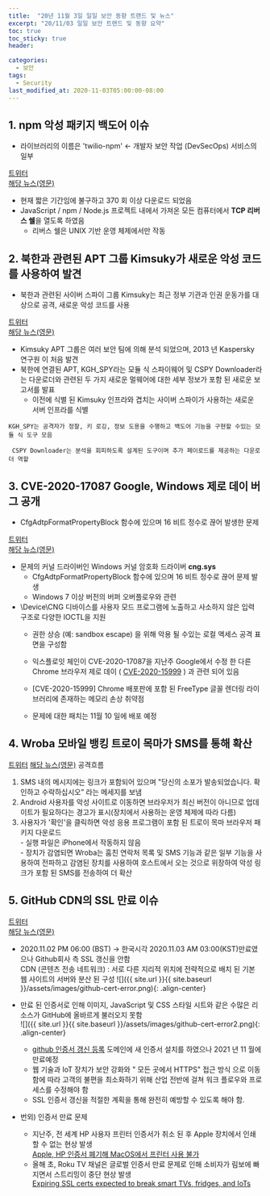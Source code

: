 ```yaml
---
title:  "20년 11월 3일 일일 보안 동향 트랜드 및 뉴스"
excerpt: "20/11/03 일일 보안 트랜드 및 동향 요약"
toc: true
toc_sticky: true
header:

categories:
  - 보안
tags:
  - Security
last_modified_at: 2020-11-03T05:00:00-08:00
---
```



## 1. npm 악성 패키지 백도어 이슈
- 라이브러리의 이름은 'twilio-npm' ← 개발자 보안 작업 (DevSecOps) 서비스의 일부   

[트위터](https://twitter.com/ZDNet/status/1323354641510313985)    
[해당 뉴스(영문)](https://www.zdnet.com/article/malicious-npm-package-opens-backdoors-on-programmers-computers/)    
- 현재 짧은 기간임에 불구하고 370 회 이상 다운로드 되었음
- JavaScript / npm / Node.js 프로젝트 내에서 가져온 모든 컴퓨터에서 **TCP 리버스 쉘**을 열도록 하였음
  - 리버스 쉘은 UNIX 기반 운영 체제에서만 작동  
    

## 2. 북한과 관련된 APT 그룹 Kimsuky가 새로운 악성 코드를 사용하여 발견
- 북한과 관련된 사이버 스파이 그룹 Kimsuky는 최근 정부 기관과 인권 운동가를 대상으로 공격, 새로운 악성 코드를 사용  
  
[트위터](https://twitter.com/modernnetsec/status/1323312971196628994)  
[해당 뉴스(영문)](https://modernnetsec.io/north-korea-linked-apt-group-kimsuky-spotted-using-new-malware/)   
  
- Kimsuky APT 그룹은 여러 보안 팀에 의해 분석 되었으며, 2013 년 Kaspersky 연구원 이 처음 발견
- 북한에 연결된 APT, KGH_SPY라는 모듈 식 스파이웨어 및 CSPY Downloader라는 다운로더와 관련된 두 가지 새로운 멀웨어에 대한 세부 정보가 포함 된 새로운 보고서를 발표
  - 이전에 식별 된 Kimsuky 인프라와 겹치는 사이버 스파이가 사용하는 새로운 서버 인프라를 식별
```
KGH_SPY는 공격자가 정찰, 키 로깅, 정보 도용을 수행하고 백도어 기능을 구현할 수있는 모듈 식 도구 모음
```
```
 CSPY Downloader는 분석을 회피하도록 설계된 도구이며 추가 페이로드를 제공하는 다운로더 역할
```
    
## 3. CVE-2020-17087 Google, Windows 제로 데이 버그 공개
- CfgAdtpFormatPropertyBlock 함수에 있으며 16 비트 정수로 끊어 발생한 문제  

[트위터](https://twitter.com/securetia/status/1323365229460377605)  
[해당 뉴스(영문)](https://thehackernews.com/2020/11/warning-google-discloses-windows-zero.html?m=1#click=https://t.co/tgtxsM9N2u)  
  
- 문제의 커널 드라이버인 Windows 커널 암호화 드라이버 **cng.sys**   
  - CfgAdtpFormatPropertyBlock 함수에 있으며 16 비트 정수로 끊어 문제 발생    
  - Windows 7 이상 버전의 버퍼 오버플로우와 관련  
- \Device\CNG 디바이스를 사용자 모드 프로그램에 노출하고 사소하지 않은 입력 구조로 다양한 IOCTL을 지원  
  - 권한 상승 (예: sandbox escape) 을 위해 악용 될 수있는 로컬 액세스 공격 표면을 구성함
  - 익스플로잇 체인이 CVE-2020-17087을 지난주 Google에서 수정 한 다른 Chrome 브라우저 제로 데이 ( [CVE-2020-15999](https://twitter.com/benhawkes/status/1318640422571266048?ref_src=twsrc%5Etfw%7Ctwcamp%5Etweetembed%7Ctwterm%5E1318640422571266048%7Ctwgr%5Eshare_3&ref_url=https%3A%2F%2Fcybersecuritynews.com%2Fnew-chrome-0-day-bug%2F) ) 과 관련 되어 있음
  - [CVE-2020-15999] Chrome 배포판에 포함 된 FreeType 글꼴 렌더링 라이브러리에 존재하는 메모리 손상 취약점
  
  - 문제에 대한 패치는 11월 10 일에 배포 예정

## 4. Wroba 모바일 뱅킹 트로이 목마가 SMS를 통해 확산

[트위터](https://twitter.com/RisingCyberLLC/status/1323377856005738496)
[해당 뉴스(영문)](https://threatpost.com/wroba-mobile-banking-trojan-spreads-us/160785/?utm_content=buffer27177&utm_medium=social&utm_source=twitter.com&utm_campaign=buffer)
공격흐름 
  1. SMS 내의 메시지에는 링크가 포함되어 있으며 "당신의 소포가 발송되었습니다. 확인하고 수락하십시오” 라는 메세지를 보냄  
  2. Android 사용자를 악성 사이트로 이동하면 브라우저가 최신 버전이 아니므로 업데이트가 필요하다는 경고가 표시(장치에서 사용하는 운영 체제에 따라 다름)  
  3. 사용자가 '확인'을 클릭하면 악성 응용 프로그램이 포함 된 트로이 목마 브라우저 패키지 다운로드  
    - 실행 파일은 iPhone에서 작동하지 않음  
    - 장치가 감염되면 Wroba는 훔친 연락처 목록 및 SMS 기능과 같은 일부 기능을 사용하여 전파하고 감염된 장치를 사용하여 호스트에서 오는 것으로 위장하여 악성 링크가 포함 된 SMS를 전송하여 더 확산  
    

## 5. GitHub CDN의 SSL 만료 이슈
[트위터](https://twitter.com/Gurgling_MrD/status/1323395864212234245)  
[해당 뉴스(영문)](https://www.bleepingcomputer.com/news/security/github-breaks-site-layout-after-forgetting-to-renew-certificate/)   

- 2020.11.02  PM 06:00 (BST)  → 한국시각 2020.11.03 AM 03:00(KST)만료였으나 Github회사 측 SSL 갱신을 안함   
   CDN (콘텐츠 전송 네트워크) : 서로 다른 지리적 위치에 전략적으로 배치 된 기본 웹 사이트의 서버와 분산 된 구성
 ![]({{ site.url }}{{ site.baseurl }}/assets/images/github-cert-error.png){: .align-center}   

- 만료 된 인증서로 인해 이미지, JavaScript 및 CSS 스타일 시트와 같은 수많은 리소스가 GitHub에 올바르게 불러오지 못함  
![]({{ site.url }}{{ site.baseurl }}/assets/images/github-cert-error2.png){: .align-center}  
  - [github 인증서 갱신 등록](http://github.githubassets.com/) 도메인에 새 인증서 설치를 하였으나 2021 년 11 월에 만료예정  
  - 웹 기술과 IoT 장치가 보안 강화와 " 모든 곳에서 HTTPS" 접근 방식 으로 이동함에 따라 고객의 불편을 최소화하기 위해 산업 전반에 걸쳐 워크 플로우와 프로세스를 수정해야 함  
  - SSL 인증서 갱신을 적절한 계획을 통해 완전히 예방할 수 있도록 해야 함.

- 번외) 인증서 만료 문제  
  - 지난주, 전 세계 HP 사용자 프린터 인증서가 취소 된 후 Apple 장치에서 인쇄 할 수 없는 현상 발생  
  [Apple, HP 인증서 폐기해 MacOS에서 프린터 사용 불가](https://blog.alyac.co.kr/3335)
  - 올해 초, Roku TV 채널은 글로벌 인증서 만료 문제로 인해 소비자가 림보에 빠지면서 스트리밍이 중단 현상 발생  
  [Expiring SSL certs expected to break smart TVs, fridges, and IoTs](https://www.bleepingcomputer.com/news/security/expiring-ssl-certs-expected-to-break-smart-tvs-fridges-and-iots/)
